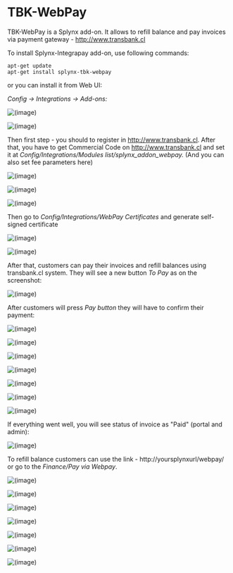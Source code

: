 TBK-WebPay
=================

TBK-WebPay is a Splynx add-on. It allows to refill balance and pay invoices via payment gateway -  http://www.transbank.cl

To install Splynx-Integrapay add-on, use following commands:

```
apt-get update
apt-get install splynx-tbk-webpay
```
or you can install it from Web UI:

*Config → Integrations → Add-ons:*

![(image)](0.png)

![(image)](1.png)

Then first step - you should to register in http://www.transbank.cl. After that, you have to get Commercial Code on http://www.transbank.cl and set it at *Config/Integrations/Modules list/splynx_addon_webpay.* (And you can also set fee parameters here)

![(image)](3.png)

![(image)](4.png)

![(image)](5.png)

Then go to *Config/Integrations/WebPay Certificates* and generate self-signed certificate

![(image)](6.png)

![(image)](7.png)

After that, customers can pay their invoices and refill balances using transbank.cl system. They will see a new button _To Pay_ as on the screenshot:

![(image)](8.png)

After customers will press *Pay button* they will have to confirm their payment:

![(image)](9.png)

![(image)](10.png)

![(image)](11.png)

![(image)](12.png)

![(image)](13.png)

![(image)](14.png)

![(image)](15.png)

If everything went well, you will see status of invoice as "Paid" (portal and admin):

![(image)](16.png)

To refill balance customers can use the link - http://yoursplynxurl/webpay/ or go to the *Finance/Pay via Webpay*.

![(image)](17.png)

![(image)](18.png)

![(image)](19.png)

![(image)](20.png)

![(image)](21.png)

![(image)](22.png)

![(image)](23.png)
